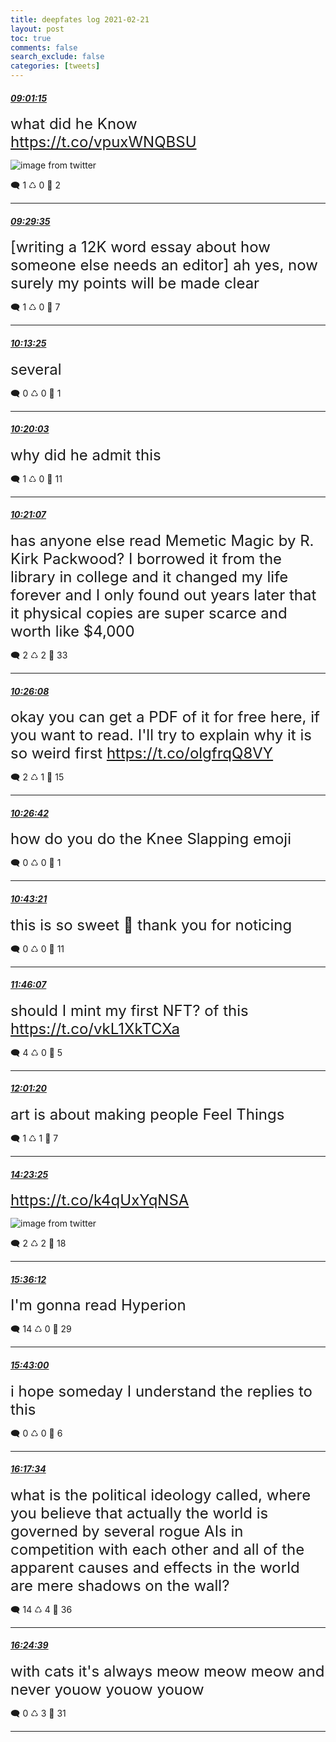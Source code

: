 ```yaml
---
title: deepfates log 2021-02-21
layout: post
toc: true
comments: false
search_exclude: false
categories: [tweets]
---
```



#### <a href = "https://twitter.com/deepfates/status/1363519160395784193">*09:01:15*</a>

<font size="5">what did he Know  https://t.co/vpuxWNQBSU</font>

![image from twitter](/images/from_twitter/Euwxcp2VkAI7W_q.jpg)


🗨️ 1 ♺ 0 🤍  2   

---
    
#### <a href = "https://twitter.com/deepfates/status/1363526289043296259">*09:29:35*</a>

<font size="5">[writing a 12K word essay about how someone else needs an editor]  ah yes, now surely my points will be made clear</font>



🗨️ 1 ♺ 0 🤍  7   

---
    
#### <a href = "https://twitter.com/deepfates/status/1363537321883095041">*10:13:25*</a>

<font size="5">several</font>



🗨️ 0 ♺ 0 🤍  1   

---
    
#### <a href = "https://twitter.com/deepfates/status/1363538993183293442">*10:20:03*</a>

<font size="5">why did he admit this</font>



🗨️ 1 ♺ 0 🤍  11   

---
    
#### <a href = "https://twitter.com/deepfates/status/1363539258837884928">*10:21:07*</a>

<font size="5">has anyone else read Memetic Magic by R. Kirk Packwood? I borrowed it from the library in college and it changed my life forever and I only found out years later that it physical copies are super scarce and worth like $4,000</font>



🗨️ 2 ♺ 2 🤍  33   

---
    
#### <a href = "https://twitter.com/deepfates/status/1363540520614592513">*10:26:08*</a>

<font size="5">okay you can get a PDF of it for free here, if you want to read. I'll try to explain why it is so weird first  https://t.co/olgfrqQ8VY</font>



🗨️ 2 ♺ 1 🤍  15   

---
    
#### <a href = "https://twitter.com/deepfates/status/1363540664986726400">*10:26:42*</a>

<font size="5">how do you do the Knee Slapping emoji</font>



🗨️ 0 ♺ 0 🤍  1   

---
    
#### <a href = "https://twitter.com/deepfates/status/1363544856908361731">*10:43:21*</a>

<font size="5">this is so sweet 🤗 thank you for noticing</font>



🗨️ 0 ♺ 0 🤍  11   

---
    
#### <a href = "https://twitter.com/deepfates/status/1363560651709247490">*11:46:07*</a>

<font size="5">should I mint my first NFT? of this  https://t.co/vkL1XkTCXa</font>



🗨️ 4 ♺ 0 🤍  5   

---
    
#### <a href = "https://twitter.com/deepfates/status/1363564481289228290">*12:01:20*</a>

<font size="5">art is about making people Feel Things</font>



🗨️ 1 ♺ 1 🤍  7   

---
    
#### <a href = "https://twitter.com/deepfates/status/1363600237894377474">*14:23:25*</a>

<font size="5"> https://t.co/k4qUxYqNSA</font>

![image from twitter](/images/from_twitter/Eux7L9UVgAEtnb6.jpg)


🗨️ 2 ♺ 2 🤍  18   

---
    
#### <a href = "https://twitter.com/deepfates/status/1363618554285711364">*15:36:12*</a>

<font size="5">I'm gonna read Hyperion</font>



🗨️ 14 ♺ 0 🤍  29   

---
    
#### <a href = "https://twitter.com/deepfates/status/1363620263552638976">*15:43:00*</a>

<font size="5">i hope someday I understand the replies to this</font>



🗨️ 0 ♺ 0 🤍  6   

---
    
#### <a href = "https://twitter.com/deepfates/status/1363628962954371073">*16:17:34*</a>

<font size="5">what is the political ideology called, where you believe that actually the world is governed by several rogue AIs in competition with each other and all of the apparent causes and effects in the world are mere shadows on the wall?</font>



🗨️ 14 ♺ 4 🤍  36   

---
    
#### <a href = "https://twitter.com/deepfates/status/1363630746460516354">*16:24:39*</a>

<font size="5">with cats it's always meow meow meow and never youow youow youow</font>



🗨️ 0 ♺ 3 🤍  31   

---
    
            

